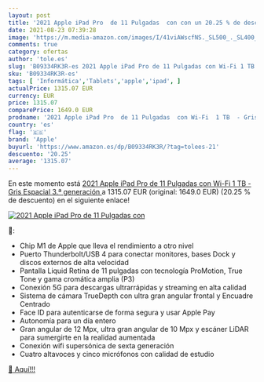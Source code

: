 ```yaml
---
layout: post
title: '2021 Apple iPad Pro  de 11 Pulgadas  con con un 20.25 % de descuento'
date: 2021-08-23 07:39:28
image: 'https://m.media-amazon.com/images/I/41viAWscfNS._SL500_._SL400_.jpg'
comments: true
category: ofertas
author: 'tole.es'
slug: 'B09334RK3R-es 2021 Apple iPad Pro de 11 Pulgadas con Wi-Fi 1 TB - Gris...'
sku: 'B09334RK3R-es'
tags: [ 'Informática','Tablets','apple','ipad', ]
actualPrice: 1315.07 EUR
currency: EUR
price: 1315.07
comparePrice: 1649.0 EUR
prodname: '2021 Apple iPad Pro  de 11 Pulgadas  con Wi-Fi  1 TB  - Gris Espacial  3.ª generación '
country: 'es'
flag: '🇪🇸'
brand: 'Apple'
buyurl: 'https://www.amazon.es/dp/B09334RK3R/?tag=tolees-21'
descuento: '20.25'
average: '1315.07'
---
```


En este momento está [2021 Apple iPad Pro  de 11 Pulgadas  con Wi-Fi  1 TB  - Gris Espacial  3.ª generación ](https://www.amazon.es/dp/B09334RK3R/?tag=tolees-21) a 1315.07 EUR (original: 1649.0 EUR) (20.25 %  de descuento) en el siguiente enlace!

[![2021 Apple iPad Pro  de 11 Pulgadas  con](https://m.media-amazon.com/images/I/41viAWscfNS._SL500_._SL400_.jpg)](https://www.amazon.es/dp/B09334RK3R/?tag=tolees-21)

🔎:

- Chip M1 de Apple que lleva el rendimiento a otro nivel
- Puerto Thunderbolt/USB 4 para conectar monitores, bases Dock y discos externos de alta velocidad
- Pantalla Liquid Retina de 11 pulgadas con tecnología ProMotion, True Tone y gama cromática amplia (P3)
- Conexión 5G para descargas ultrarrápidas y streaming en alta calidad
- Sistema de cámara TrueDepth con ultra gran angular frontal y Encuadre Centrado
- Face ID para autenticarse de forma segura y usar Apple Pay
- Autonomía para un día entero
- Gran angular de 12 Mpx, ultra gran angular de 10 Mpx y escáner LiDAR para sumergirte en la realidad aumentada
- Conexión wifi supersónica de sexta generación
- Cuatro altavoces y cinco micrófonos con calidad de estudio

[🛒 Aquí!!!](https://www.amazon.es/dp/B09334RK3R/?tag=tolees-21)
